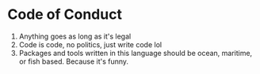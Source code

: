 # Code of Conduct

1. Anything goes as long as it's legal
2. Code is code, no politics, just write code lol
3. Packages and tools written in this language should be ocean, maritime, or fish based. Because it's funny.
